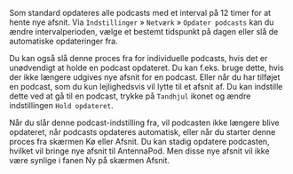 Som standard opdateres alle podcasts med et interval på 12 timer for at hente nye afsnit. Via `Indstillinger` » `Netværk` » `Opdater podcasts` kan du ændre intervalperioden, vælge et bestemt tidspunkt på dagen eller slå de automatiske opdateringer fra.

Du kan også slå denne proces fra for individuelle podcasts, hvis det er unødvendigt at holde en podcast opdateret. Du kan f.eks. bruge dette, hvis der ikke længere udgives nye afsnit for en podcast. Eller når du har tilføjet en podcast, som du kun lejlighedsvis vil lytte til et afsnit af. Du kan indstille dette ved at gå til en podcast, trykke på `Tandhjul` ikonet og ændre indstillingen `Hold opdateret`.

Når du slår denne podcast-indstilling fra, vil podcasten ikke længere blive opdateret, når podcasts opdateres automatisk, eller når du starter denne proces fra skærmen Kø eller Afsnit. Du kan stadig opdatere podcasten, hvilket vil bringe nye afsnit til AntennaPod. Men disse nye afsnit vil ikke være synlige i fanen Ny på skærmen Afsnit.
